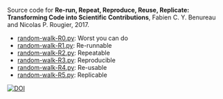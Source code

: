 Source code for **Re-run, Repeat, Reproduce, Reuse, Replicate: Transforming Code into Scientific Contributions**, Fabien C. Y. Benureau and Nicolas P. Rougier, 2017.

* [random-walk-R0.py](random-walk-R0.py): Worst you can do
* [random-walk-R1.py](random-walk-R1.py): Re-runnable
* [random-walk-R2.py](random-walk-R2.py): Repeatable
* [random-walk-R3.py](random-walk-R3.py): Reproducible
* [random-walk-R4.py](random-walk-R4.py): Re-usable
* [random-walk-R5.py](random-walk-R5.py): Replicable

[![DOI](https://zenodo.org/badge/89020119.svg)](https://zenodo.org/badge/latestdoi/89020119)
